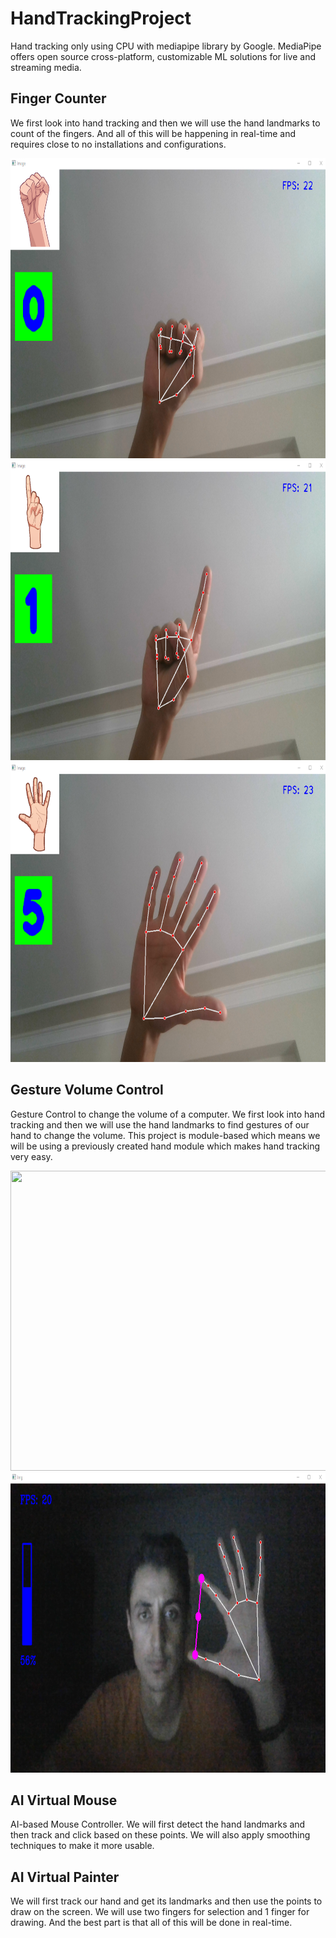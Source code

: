 # HandTrackingProject
Hand tracking only using CPU with mediapipe library by Google. MediaPipe offers open source cross-platform, customizable ML solutions for live and streaming media.
## Finger Counter
We first look into hand tracking and then we will use the hand landmarks to count of the fingers. And all of this will be happening in real-time and requires close to no installations and configurations.
<p align="center">
  <img src="https://github.com/zopcuk/HandTrackingProject/blob/master/outputs/SS-FC-0.png" width="640" height="480" />
  <img src="https://github.com/zopcuk/HandTrackingProject/blob/master/outputs/SS-FC-1.png" width="640" height="480" />
  <img src="https://github.com/zopcuk/HandTrackingProject/blob/master/outputs/SS-FC-5.png" width="640" height="480" />
  
## Gesture Volume Control
Gesture Control to change the volume of a computer. We first look into hand tracking and then we will use the hand landmarks to find gestures of our hand to change the volume. This project is module-based which means we will be using a previously created hand module which makes hand tracking very easy.
<p align="center">
  <img src="https://github.com/zopcuk/HandTrackingProject/blob/master/outputs/SS-HTP-1png" width="640" height="480" />
  <img src="https://github.com/zopcuk/HandTrackingProject/blob/master/outputs/SS-HTP-2.png" width="640" height="480" />
  
## AI Virtual Mouse
AI-based Mouse Controller. We will first detect the hand landmarks and then track and click based on these points. We will also apply smoothing techniques to make it more usable. 
## AI Virtual Painter
We will first track our hand and get its landmarks and then use the points to draw on the screen. We will use two fingers for selection and 1 finger for drawing. And the best part is that all of this will be done in real-time. 
